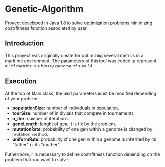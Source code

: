 # Genetic-Algorithm
Proyect developed in Java 1.8 to solve optimization problems minimizing cost/fitness function associated by user.

## Introduction
This proyect was originally create for optimizing several metrics in a maritime environment. The parameters of this tool was coded tp represent all of metrics in a binary genome of size 14.

## Execution
At the top of Main.class, the next parameters must be modified depending of your problem:
- **populationSize**: number of individuals in population.
- **tourSize**: number of inidivuals that compete in tournaments.
- **n_iter**: number of iterations.
- **geneLength**: lenght of gen. It is fix by the problem.
- **mutationRate**: probability of one gen within a genome is changed by mutation method. 
- **uniformRate**: probability of one gen within a genome is inherited by its "father" or its "mother".

Futhermore, it is necessary to define cost/fitness function depending on the problem that you want to solve.

